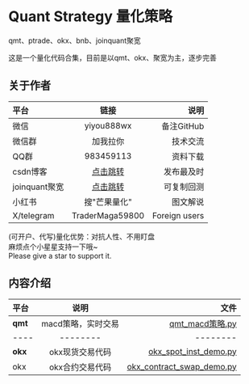 # Quant Strategy 量化策略  
qmt、ptrade、okx、bnb、joinquant聚宽  

这是一个量化代码合集，目前是以qmt、okx、聚宽为主，逐步完善  
## 关于作者
| 平台 | 链接 | 说明 |
|:-------|:-------:|-------:|
| 微信  | yiyou888wx   | 备注GitHub  |
| 微信群  | 加我拉你   | 技术交流  |
| QQ群  | 983459113   | 资料下载  |
| csdn博客  | [点击跳转](https://blog.csdn.net/2401_82851462)   | 发布最及时  |
| joinquant聚宽  | [点击跳转](https://www.joinquant.com/view/community/detail/2e31e2d643c391e9eeed79e4d107c0fd)   | 可复制回测  |
| 小红书  | 搜"芒果量化"   | 图文解说  |
| X/telegram  | TraderMaga59800   | Foreign users  |
 
(可开户、代写)量化优势：对抗人性、不用盯盘  
麻烦点个小星星支持一下哦~  
Please give a star to support it.  

## 内容介绍
|  平台  | 说明 | 文件 |
|:-------|:-------:|-------:|
| **qmt**  |  macd策略，实时交易  | [qmt_macd策略.py](qmt_macd策略.py)  |
| ----  |  --------  | --------  |
| **okx**  |  okx现货交易代码  | [okx_spot_inst_demo.py](okx_spot_inst_demo.py)  |
| okx  |  okx合约交易代码  | [okx_contract_swap_demo.py](okx_contract_swap_demo.py)  |



